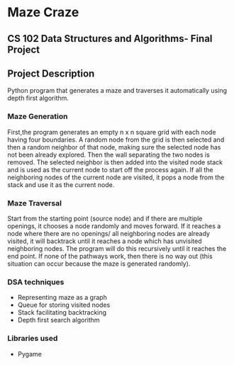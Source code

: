 # Maze Craze

## CS 102 Data Structures and Algorithms- Final Project

## Project Description
Python program that generates a maze and traverses it automatically using depth first algorithm.

### Maze Generation
First,the program generates an empty n x n square grid with each node having four boundaries. A random node from the grid is then selected and then a random neighbor of that node, making sure the selected node has not been already explored. Then the wall separating the two nodes is removed. The selected neighbor is then added into the visited node stack and is used as the current node to start off the process again. If all the neighboring nodes of the current node are visited, it pops a node from the stack and use it as the current node. 

### Maze Traversal 
Start from the starting point (source node) and if there are multiple openings, it chooses a node randomly and moves forward. If it reaches a node where there are no openings/ all neighboring nodes are already visited, it will backtrack until it reaches a node which has unvisited neighboring nodes. The program will do this recursively until it reaches the end point. If none of the pathways work, then there is no way out (this situation can occur because the maze is generated randomly). 

### DSA techniques
- Representing maze as a graph 
- Queue for storing visited nodes
- Stack facilitating backtracking
- Depth first search algorithm

### Libraries used
- Pygame

